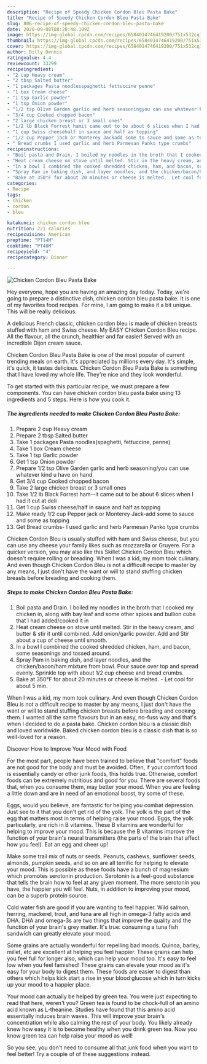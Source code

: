 ```yaml
---
description: "Recipe of Speedy Chicken Cordon Bleu Pasta Bake"
title: "Recipe of Speedy Chicken Cordon Bleu Pasta Bake"
slug: 806-recipe-of-speedy-chicken-cordon-bleu-pasta-bake
date: 2020-09-08T08:20:48.109Z
image: https://img-global.cpcdn.com/recipes/6584014746419200/751x532cq70/chicken-cordon-bleu-pasta-bake-recipe-main-photo.jpg
thumbnail: https://img-global.cpcdn.com/recipes/6584014746419200/751x532cq70/chicken-cordon-bleu-pasta-bake-recipe-main-photo.jpg
cover: https://img-global.cpcdn.com/recipes/6584014746419200/751x532cq70/chicken-cordon-bleu-pasta-bake-recipe-main-photo.jpg
author: Billy Dennis
ratingvalue: 4.4
reviewcount: 33299
recipeingredient:
- "2 cup Heavy cream"
- "2 tbsp Salted butter"
- "1 packages Pasta noodlesspaghetti fettuccine penne"
- "1 box Cream cheese"
- "1 tsp Garlic powder"
- "1 tsp Onion powder"
- "1/2 tsp Olive Garden garlic and herb seasoningyou can use whatever kind u have on hand"
- "3/4 cup Cooked chopped bacon"
- "2 large chicken breast or 3 small ones"
- "1/2 lb Black Forrest hamit came out to be about 6 slices when I had it cut at deli"
- "1 cup Swiss cheesehalf in sauce and half as topping"
- "1/2 cup Pepper jack or Monterey Jackadd some to sauce and some as topping"
- " Bread crumbs I used garlic and herb Parmesan Panko type crumbs"
recipeinstructions:
- "Boil pasta and Drain. I boiled my noodles in the broth that I cooked my chicken in, along with bay leaf and some other spices and bullion cube that I had added/cooked it in"
- "Heat cream cheese on stove until melted. Stir in the heavy cream, and butter &amp; stir it until combined. Add onion/garlic powder. Add and Stir about a cup of cheese until smooth."
- "In a bowl I combined the cooked shredded chicken, ham, and bacon, some seasonings and tossed around."
- "Spray Pam in baking dish, and layer noodles, and the chicken/bacon/ham mixture from bowl.  Pour sauce over top and spread evenly. Sprinkle top with about 1/2 cup cheese and bread crumbs."
- "Bake at 350°F for about 20 minutes or cheese is melted.  Let cool for about 5 min."
categories:
- Recipe
tags:
- chicken
- cordon
- bleu

katakunci: chicken cordon bleu 
nutrition: 221 calories
recipecuisine: American
preptime: "PT14M"
cooktime: "PT48M"
recipeyield: "4"
recipecategory: Dinner

---
```



![Chicken Cordon Bleu Pasta Bake](https://img-global.cpcdn.com/recipes/6584014746419200/751x532cq70/chicken-cordon-bleu-pasta-bake-recipe-main-photo.jpg)

Hey everyone, hope you are having an amazing day today. Today, we're going to prepare a distinctive dish, chicken cordon bleu pasta bake. It is one of my favorites food recipes. For mine, I am going to make it a bit unique. This will be really delicious.

A delicious French classic, chicken cordon bleu is made of chicken breasts stuffed with ham and Swiss cheese. My EASY Chicken Cordon Bleu recipe. All the flavour, all the crunch, healthier and far easier! Served with an incredible Dijon cream sauce.

Chicken Cordon Bleu Pasta Bake is one of the most popular of current trending meals on earth. It's appreciated by millions every day. It's simple, it's quick, it tastes delicious. Chicken Cordon Bleu Pasta Bake is something that I have loved my whole life. They're nice and they look wonderful.


To get started with this particular recipe, we must prepare a few components. You can have chicken cordon bleu pasta bake using 13 ingredients and 5 steps. Here is how you cook it.

<!--inarticleads1-->

##### The ingredients needed to make Chicken Cordon Bleu Pasta Bake:

1. Prepare 2 cup Heavy cream
1. Prepare 2 tbsp Salted butter
1. Take 1 packages Pasta noodles(spaghetti, fettuccine, penne)
1. Take 1 box Cream cheese
1. Take 1 tsp Garlic powder
1. Get 1 tsp Onion powder
1. Prepare 1/2 tsp Olive Garden garlic and herb seasoning/you can use whatever kind u have on hand
1. Get 3/4 cup Cooked chopped bacon
1. Take 2 large chicken breast or 3 small ones
1. Take 1/2 lb Black Forrest ham--it came out to be about 6 slices when I had it cut at deli
1. Get 1 cup Swiss cheese/half in sauce and half as topping
1. Make ready 1/2 cup Pepper jack or Monterey Jack-add some to sauce and some as topping
1. Get  Bread crumbs- I used garlic and herb Parmesan Panko type crumbs


Chicken Cordon Bleu is usually stuffed with ham and Swiss cheese, but you can use any cheese your family likes such as mozzarella or Gruyere. For a quicker version, you may also like this Skillet Chicken Cordon Bleu which doesn&#39;t require rolling or breading. When I was a kid, my mom took culinary. And even though Chicken Cordon Bleu is not a difficult recipe to master by any means, I just don&#39;t have the want or will to stand stuffing chicken breasts before breading and cooking them. 

<!--inarticleads2-->

##### Steps to make Chicken Cordon Bleu Pasta Bake:

1. Boil pasta and Drain. I boiled my noodles in the broth that I cooked my chicken in, along with bay leaf and some other spices and bullion cube that I had added/cooked it in
1. Heat cream cheese on stove until melted. Stir in the heavy cream, and butter &amp; stir it until combined. Add onion/garlic powder. Add and Stir about a cup of cheese until smooth.
1. In a bowl I combined the cooked shredded chicken, ham, and bacon, some seasonings and tossed around.
1. Spray Pam in baking dish, and layer noodles, and the chicken/bacon/ham mixture from bowl.  Pour sauce over top and spread evenly. Sprinkle top with about 1/2 cup cheese and bread crumbs.
1. Bake at 350°F for about 20 minutes or cheese is melted.  - Let cool for about 5 min.


When I was a kid, my mom took culinary. And even though Chicken Cordon Bleu is not a difficult recipe to master by any means, I just don&#39;t have the want or will to stand stuffing chicken breasts before breading and cooking them. I wanted all the same flavours but in an easy, no-fuss way and that&#39;s when I decided to do a pasta bake. Chicken cordon bleu is a classic dish and loved worldwide. Baked chicken cordon bleu is a classic dish that is so well-loved for a reason. 

Discover How to Improve Your Mood with Food


For the most part, people have been trained to believe that "comfort" foods are not good for the body and must be avoided. Often, if your comfort food is essentially candy or other junk foods, this holds true. Otherwise, comfort foods can be extremely nutritious and good for you. There are several foods that, when you consume them, may better your mood. When you are feeling a little down and are in need of an emotional boost, try some of these.

Eggs, would you believe, are fantastic for helping you combat depression. Just see to it that you don't get rid of the yolk. The yolk is the part of the egg that matters most in terms of helping raise your mood. Eggs, the yolk particularly, are rich in B vitamins. These B vitamins are wonderful for helping to improve your mood. This is because the B vitamins improve the function of your brain's neural transmitters (the parts of the brain that affect how you feel). Eat an egg and cheer up!

Make some trail mix of nuts or seeds. Peanuts, cashews, sunflower seeds, almonds, pumpkin seeds, and so on are all terrific for helping to elevate your mood. This is possible as these foods have a bunch of magnesium which promotes serotonin production. Serotonin is a feel-good substance that tells the brain how to feel at any given moment. The more serotonin you have, the happier you will feel. Nuts, in addition to improving your mood, can be a superb protein source.

Cold water fish are good if you are wanting to feel happier. Wild salmon, herring, mackerel, trout, and tuna are all high in omega-3 fatty acids and DHA. DHA and omega-3s are two things that improve the quality and the function of your brain's grey matter. It's true: consuming a tuna fish sandwich can greatly elevate your mood. 

Some grains are actually wonderful for repelling bad moods. Quinoa, barley, millet, etc are excellent at helping you feel happier. These grains can help you feel full for longer also, which can help your mood too. It's easy to feel low when you feel famished! These grains can elevate your mood as it's easy for your body to digest them. These foods are easier to digest than others which helps kick start a rise in your blood glucose which in turn kicks up your mood to a happier place.

Your mood can actually be helped by green tea. You were just expecting to read that here, weren't you? Green tea is found to be chock-full of an amino acid known as L-theanine. Studies have found that this amino acid essentially induces brain waves. This will improve your brain's concentration while also calming the rest of your body. You likely already knew how easy it is to become healthy when you drink green tea. Now you know green tea can help raise your mood as well!

So you see, you don't need to consume all that junk food when you want to feel better! Try  a  couple of  of  these  suggestions  instead.

